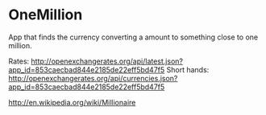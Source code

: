OneMillion
==========

App that finds the currency converting a amount to something close to one million.

Rates:
http://openexchangerates.org/api/latest.json?app_id=853caecbad844e2185de22eff5bd47f5
Short hands:
http://openexchangerates.org/api/currencies.json?app_id=853caecbad844e2185de22eff5bd47f5

http://en.wikipedia.org/wiki/Millionaire
